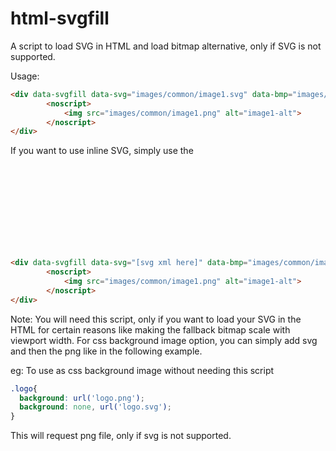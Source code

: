 html-svgfill
============

A script to load SVG in HTML and load bitmap alternative, only if SVG is not supported.

Usage:

```html
<div data-svgfill data-svg="images/common/image1.svg" data-bmp="images/common/image1.png" data-alt="image1-alt-text">
        <noscript>
            <img src="images/common/image1.png" alt="image1-alt">
        </noscript>
</div>
```

If you want to use inline SVG, simply use the <svg> xml code as data-svg value

```html
<div data-svgfill data-svg="[svg xml here]" data-bmp="images/common/image1.png" data-alt="image1-alt-text">
        <noscript>
            <img src="images/common/image1.png" alt="image1-alt">
        </noscript>
</div>
```

Note: You will need this script, only if you want to load your SVG in the HTML for certain reasons like making the fallback bitmap scale with viewport width. For css background image option, you can simply add svg and then the png like in the following example.

eg: To use as css background image without needing this script

```css
.logo{
  background: url('logo.png');
  background: none, url('logo.svg');
}
```
This will request png file, only if svg is not supported.


